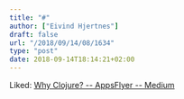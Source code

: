 ```yaml
---
title: "#"
author: ["Eivind Hjertnes"]
draft: false
url: "/2018/09/14/08/1634"
type: "post"
date: 2018-09-14T18:14:21+02:00
---
```


Liked: [Why
Clojure? -- AppsFlyer -- Medium](https://medium.com/appsflyer/why-clojure-a52d033769a8)
